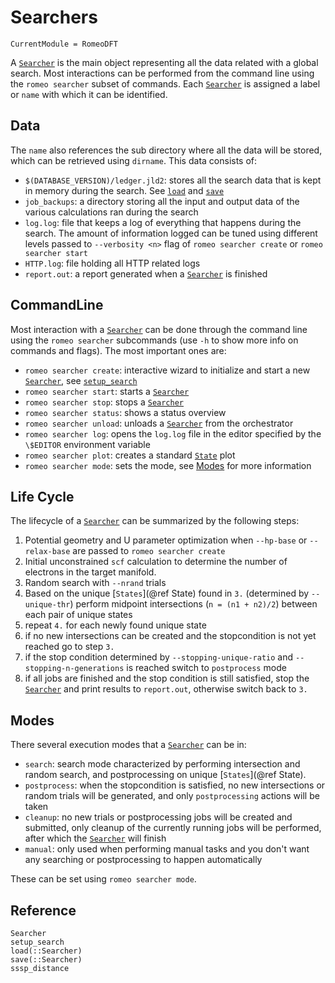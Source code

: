 # Searchers
```@meta
CurrentModule = RomeoDFT
```

A [`Searcher`](@ref) is the main object representing all the data related with a global search. Most interactions can be performed from the command line using the `romeo searcher` subset of commands.
Each [`Searcher`](@ref) is assigned a label or `name` with which it can be identified.

## Data
The `name` also references the sub directory where all the data will be stored, which can be retrieved using `dirname`.
This data consists of:
- `$(DATABASE_VERSION)/ledger.jld2`: stores all the search data that is kept in memory during the search. See [`load`](@ref) and [`save`](@ref)
- `job_backups`: a directory storing all the input and output data of the various calculations ran during the search
- `log.log`: file that keeps a log of everything that happens during the search. The amount of information logged can be tuned using different levels passed to `--verbosity <n>` flag of `romeo searcher create` or `romeo searcher start`
- `HTTP.log`: file holding all HTTP related logs
- `report.out`: a report generated when a [`Searcher`](@ref) is finished

## CommandLine
Most interaction with a [`Searcher`](@ref) can be done through the command line using the `romeo searcher` subcommands (use `-h` to show more info on commands and flags).
The most important ones are:
- `romeo searcher create`: interactive wizard to initialize and start a new [`Searcher`](@ref), see [`setup_search`](@ref)
- `romeo searcher start`: starts a [`Searcher`](@ref)
- `romeo searcher stop`: stops a [`Searcher`](@ref)
- `romeo searcher status`: shows a status overview
- `romeo searcher unload`: unloads a [`Searcher`](@ref) from the orchestrator
- `romeo searcher log`: opens the `log.log` file in the editor specified by the `\$EDITOR` environment variable
- `romeo searcher plot`: creates a standard [`State`](@ref) plot
- `romeo searcher mode`: sets the mode, see [Modes](@ref) for more information

## Life Cycle
The lifecycle of a [`Searcher`](@ref) can be summarized by the following steps:
1. Potential geometry and U parameter optimization when `--hp-base` or `--relax-base` are passed to `romeo searcher create`
2. Initial unconstrained `scf` calculation to determine the number of electrons in the target manifold.
3. Random search with `--nrand` trials
4. Based on the unique [`States`](@ref State) found in `3.` (determined by `--unique-thr`) perform midpoint intersections (`n = (n1 + n2)/2`) between each pair of unique states
5. repeat `4.` for each newly found unique state
6. if no new intersections can be created and the stopcondition is not yet reached go to step `3.`
7. if the stop condition determined by `--stopping-unique-ratio` and `--stopping-n-generations` is reached switch to `postprocess` mode
8. if all jobs are finished and the stop condition is still satisfied, stop the [`Searcher`](@ref) and print results to `report.out`, otherwise switch back to `3.`

## Modes
There several execution modes that a [`Searcher`](@ref) can be in:
- `search`: search mode characterized by performing intersection and random search, and postprocessing on unique [`States`](@ref State).
- `postprocess`: when the stopcondition is satisfied, no new intersections or random trials will be generated, and only `postprocessing` actions will be taken
- `cleanup`: no new trials or postprocessing jobs will be created and submitted, only cleanup of the currently running jobs will be performed, after which the [`Searcher`](@ref) will finish
- `manual`: only used when performing manual tasks and you don't want any searching or postprocessing to happen automatically

These can be set using `romeo searcher mode`. 

## Reference
```@docs
Searcher
setup_search
load(::Searcher)
save(::Searcher)
sssp_distance
```
